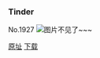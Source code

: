 ### Tinder
No.1927
![图片不见了~~~](https://imgs.xkcd.com/comics/tinder.png)

[原址](https://xkcd.com//1927) [下载](https://imgs.xkcd.com/comics/tinder.png)

